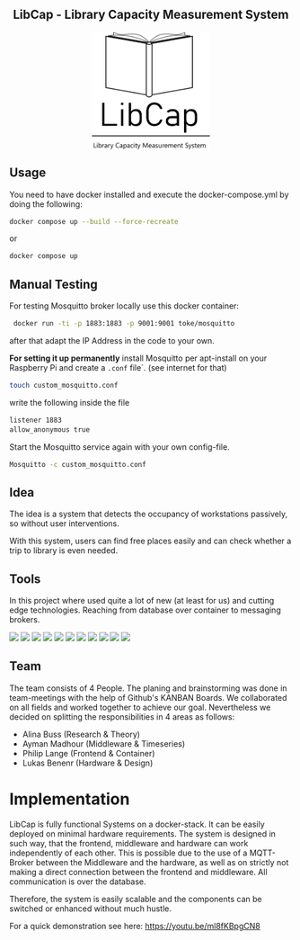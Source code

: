 <div align="center">
<h2>LibCap - Library Capacity Measurement System</h2>

<img src="./Docs/LibCap_simple_black.png" alt="Logo" width="210" align="center"/>
<br>
</div>

## Usage
You need to have docker installed and execute the docker-compose.yml by doing the following:

```bash
docker compose up --build --force-recreate
```

or 

```bash
docker compose up
```


## Manual Testing
For testing Mosquitto broker locally use this docker container:
```bash
 docker run -ti -p 1883:1883 -p 9001:9001 toke/mosquitto
```
after that adapt the IP Address in the code to your own.

**For setting it up permanently** install Mosquitto per apt-install on your Raspberry Pi and create a ```.conf``` file`.
(see internet for that)
```bash
touch custom_mosquitto.conf
```
write the following inside the file
```bash
listener 1883
allow_anonymous true
```

Start the Mosquitto service again with your own config-file.
```bash
Mosquitto -c custom_mosquitto.conf
```

## Idea
The idea is a system that detects the occupancy of workstations passively, so without user interventions.

With this system, users can find free places easily and can check whether a trip to library is even needed.

## Tools
In this project where used quite a lot of new (at least for us) and cutting edge technologies. Reaching from database over container to messaging brokers.



<img src="https://img.shields.io/badge/Postgres-grey?style=flat-square&logo=postgresql"/>
<img src="https://img.shields.io/badge/Docker-grey?style=flat-square&logo=docker"/>
<img src="https://img.shields.io/badge/Flask-grey?style=flat-square&logo=flask"/>
<img src="https://img.shields.io/badge/Bootstrap-grey?style=flat-square&logo=bootstrap"/>
<img src="https://img.shields.io/badge/HTML-grey?style=flat-square&logo=html5"/>
<img src="https://img.shields.io/badge/CSS-grey?style=flat-square&logo=css3"/>
<img src="https://img.shields.io/badge/JavaScript-grey?style=flat-square&logo=JavaScript"/>
<img src="https://img.shields.io/badge/Arduino-grey?style=flat-square&logo=arduino"/>
<img src="https://img.shields.io/badge/ESP32-grey?style=flat-square&logo=espHome"/>
<img src="https://img.shields.io/badge/C++-grey?style=flat-square&logo=c"/>
<img src="https://img.shields.io/badge/Mosquitto-grey?style=flat-square&logo=Eclipse Mosquitto"/>



## Team

The team consists of 4 People. The planing and brainstorming was done in team-meetings with the help of Github's KANBAN Boards.
We collaborated on all fields and worked together to achieve our goal. Nevertheless we decided on splitting the responsibilities in 4 areas as follows:

- Alina Buss (Research & Theory)
- Ayman Madhour (Middleware & Timeseries)
- Philip Lange (Frontend & Container)
- Lukas Benenr (Hardware & Design)

# Implementation

LibCap is fully functional Systems on a docker-stack. It can be easily deployed on minimal hardware requirements. 
The system is designed in such way, that the frontend, middleware and hardware can work independently of each other. 
This is possible due to the use of a MQTT-Broker between the Middleware and the hardware, 
as well as on strictly not making a direct connection between the frontend and middleware. All communication is over the database.

Therefore, the system is easily scalable and the components can be switched or enhanced without much hustle.


For a quick demonstration see here: https://youtu.be/ml8fKBpgCN8
